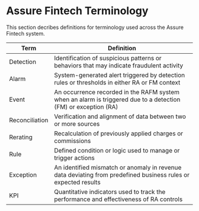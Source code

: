 # Assure Fintech Terminology
This section decribes definitions for terminology used across the Assure Fintech system. 

| Term | Definition |
| --- | --- |
| Detection | Identification of suspicious patterns or behaviors that may indicate fraudulent activity |
| Alarm | System-generated alert triggered by detection rules or thresholds in either RA or FM context |
| Event | An occurrence recorded in the RAFM system when an alarm is triggered due to a detection (FM) or exception (RA) |
| Reconciliation | Verification and alignment of data between two or more sources |
| Rerating | Recalculation of previously applied charges or commissions |
| Rule | Defined condition or logic used to manage or trigger actions |
| Exception | An identified mismatch or anomaly in revenue data deviating from predefined business rules or expected results |
| KPI | Quantitative indicators used to track the performance and effectiveness of RA controls | 
